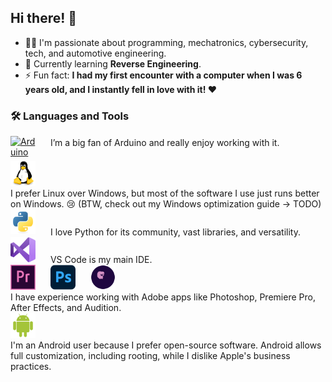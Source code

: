 ## Hi there! 👋  

- 👨‍🎓 I'm passionate about programming, mechatronics, cybersecurity, tech, and automotive engineering.  
- 🌱 Currently learning **Reverse Engineering**.  
- ⚡ Fun fact: **I had my first encounter with a computer when I was 6 years old, and I instantly fell in love with it! ❤️**  

### 🛠️ Languages and Tools  

<p align="left">  

<a href="https://www.arduino.cc/" target="_blank" rel="noreferrer" style="display: inline-flex; align-items: center; margin-right: 20px;">
  <img src="https://cdn.worldvectorlogo.com/logos/arduino-1.svg" alt="Arduino" width="40" height="40"/>
</a>
<span style="vertical-align: middle; display: inline-block;">I’m a big fan of Arduino and really enjoy working with it.</span><br>  

<a href="https://www.linux.org/" target="_blank" rel="noreferrer" style="display: inline-flex; align-items: center; margin-right: 20px;">
  <img src="https://raw.githubusercontent.com/devicons/devicon/master/icons/linux/linux-original.svg" alt="Linux" width="40" height="40"/>
</a>
<span style="vertical-align: middle; display: inline-block;">I prefer Linux over Windows, but most of the software I use just runs better on Windows. 😢 (BTW, check out my Windows optimization guide -> TODO)</span><br>  

<a href="https://www.python.org" target="_blank" rel="noreferrer" style="display: inline-flex; align-items: center; margin-right: 20px;">
  <img src="https://raw.githubusercontent.com/devicons/devicon/master/icons/python/python-original.svg" alt="Python" width="40" height="40"/>
</a>
<span style="vertical-align: middle; display: inline-block;">I love Python for its community, vast libraries, and versatility.</span><br>  

<a href="https://visualstudio.microsoft.com/" target="_blank" rel="noreferrer" style="display: inline-flex; align-items: center; margin-right: 20px;">
  <img src="https://raw.githubusercontent.com/devicons/devicon/refs/heads/master/icons/visualstudio/visualstudio-original.svg" alt="Visual Studio" width="40" height="40"/>
</a>
<span style="vertical-align: middle; display: inline-block;">VS Code is my main IDE.</span><br>  

<a href="https://www.adobe.com/" target="_blank" rel="noreferrer" style="display: inline-flex; align-items: center; margin-right: 20px;">
  <img src="https://raw.githubusercontent.com/devicons/devicon/refs/heads/master/icons/premierepro/premierepro-original.svg" alt="Premiere Pro" width="40" height="40"/>
</a>
<a href="https://www.adobe.com/" target="_blank" rel="noreferrer" style="display: inline-flex; align-items: center; margin-right: 20px;">
  <img src="https://raw.githubusercontent.com/devicons/devicon/refs/heads/master/icons/photoshop/photoshop-original.svg" alt="Photoshop" width="40" height="40"/>
</a>
<a href="https://www.adobe.com/" target="_blank" rel="noreferrer" style="display: inline-flex; align-items: center; margin-right: 20px;">
  <img src="https://raw.githubusercontent.com/devicons/devicon/refs/heads/master/icons/aftereffects/aftereffects-original.svg" alt="After Effects" width="40" height="40"/>
</a>
<span style="vertical-align: middle; display: inline-block;">I have experience working with Adobe apps like Photoshop, Premiere Pro, After Effects, and Audition.</span><br>  

<a href="https://www.android.com/" target="_blank" rel="noreferrer" style="display: inline-flex; align-items: center; margin-right: 20px;">
  <img src="https://raw.githubusercontent.com/devicons/devicon/refs/heads/master/icons/android/android-plain.svg" alt="Android" width="40" height="40"/>
</a>
<span style="vertical-align: middle; display: inline-block;">I'm an Android user because I prefer open-source software. Android allows full customization, including rooting, while I dislike Apple's business practices.</span><br>  

</p>
